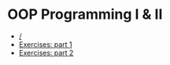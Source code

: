 # OOP Programming I &amp; II

- [/](https://github.com/kammradt/faculdade-poo/tree/master/src)
- [Exercises: part 1](https://github.com/kammradt/faculdade-poo/tree/master/src/lista1)
- [Exercises: part 2](https://github.com/kammradt/faculdade-poo/tree/master/src/lista2)

